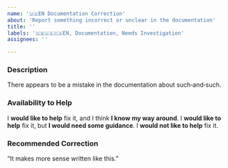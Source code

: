 ```yaml
---
name: '🇺🇸EN Documentation Correction'
about: 'Report something incorrect or unclear in the documentation'
title: ''
labels: '🇬🇧🇺🇸🇨🇦EN, Documentation, Needs Investigation'
assignees: ''

---
```


<!--
 Reminder:
 Have you searched to see if a related issue exists already?
 If one exists, please add your information there instead.
 -->

### Description

There appears to be a mistake in the documentation about such‐and‐such.

### Availability to Help

<!-- Keep only one of the following lines. -->
I **would like to help** fix it, and I think **I know my way around**.
I **would like to help** fix it, but **I would need some guidance**.
I **would not like to help** fix it.

### Recommended Correction

“It makes more sense written like this.”
